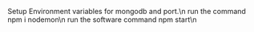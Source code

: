 Setup Environment variables for mongodb and port.\n
run the command npm i nodemon\n
run the software command npm start\n

